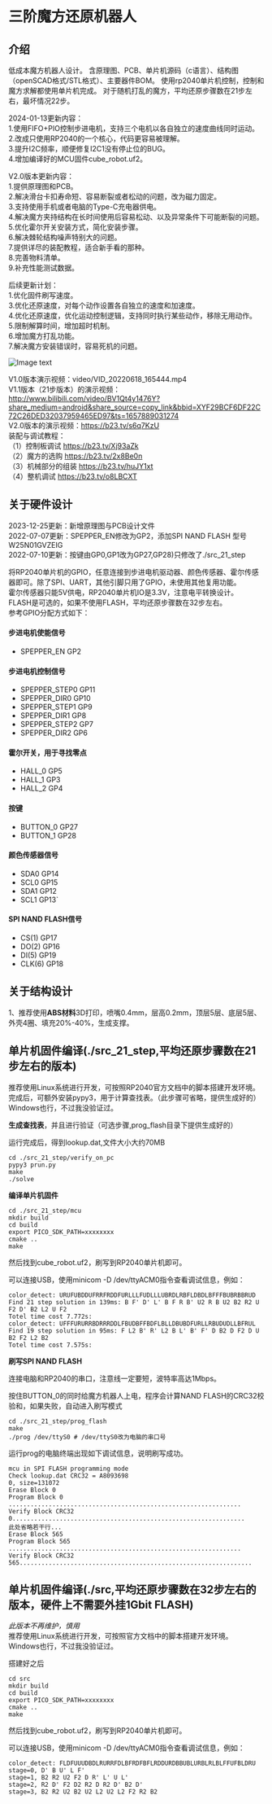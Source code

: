 # 三阶魔方还原机器人

## 介绍
低成本魔方机器人设计。 含原理图、PCB、单片机源码（c语言）、结构图（openSCAD格式/STL格式）、主要器件BOM。 使用rp2040单片机控制，控制和魔方求解都使用单片机完成。 对于随机打乱的魔方，平均还原步骤数在21步左右，最坏情况22步。

2024-01-13更新内容：  
1.使用FIFO+PIO控制步进电机，支持三个电机以各自独立的速度曲线同时运动。  
2.改成只使用RP2040的一个核心，代码更容易被理解。  
3.提升I2C频率，顺便修复I2C1没有停止位的BUG。  
4.增加编译好的MCU固件cube_robot.uf2。  

V2.0版本更新内容：  
1.提供原理图和PCB。  
2.解决滑台卡扣寿命短、容易断裂或者松动的问题，改为磁力固定。  
3.支持使用手机或者电脑的Type-C充电器供电。  
4.解决魔方夹持结构在长时间使用后容易松动、以及异常条件下可能断裂的问题。  
5.优化霍尔开关安装方式，简化安装步骤。  
6.解决棘轮结构噪声特别大的问题。  
7.提供详尽的装配教程，适合新手看的那种。  
8.完善物料清单。  
9.补充性能测试数据。  

后续更新计划：  
1.优化固件刷写速度。  
3.优化还原速度，对每个动作设置各自独立的速度和加速度。  
4.优化还原速度，优化运动控制逻辑，支持同时执行某些动作，移除无用动作。  
5.限制解算时间，增加超时机制。  
6.增加魔方打乱功能。  
7.解决魔方安装错误时，容易死机的问题。  

![Image text](./Picture/cube_robot.png)

V1.0版本演示视频：video/VID_20220618_165444.mp4  
V1.1版本（21步版本）的演示视频：http://www.bilibili.com/video/BV1Qt4y1476Y?share_medium=android&share_source=copy_link&bbid=XYF29BCF6DF22C72C26DED32037959465ED97&ts=1657889031274  
V2.0版本的演示视频：https://b23.tv/s6q7KzU  
装配与调试教程：  
（1）控制板调试 https://b23.tv/Xj93aZk  
（2）魔方的选购 https://b23.tv/2x8Be0n  
（3）机械部分的组装 https://b23.tv/huJY1xt  
（4）整机调试 https://b23.tv/o8LBCXT  



## 关于硬件设计
2023-12-25更新：新增原理图与PCB设计文件  
2022-07-07更新：SPEPPER_EN修改为GP2，添加SPI NAND FLASH 型号W25N01GVZEIG  
2022-07-10更新：按键由GP0,GP1改为GP27,GP28)只修改了./src_21_step  

将RP2040单片机的GPIO，任意连接到步进电机驱动器、颜色传感器、霍尔传感器即可。除了SPI、UART，其他引脚只用了GPIO，未使用其他复用功能。  
霍尔传感器只能5V供电，RP2040单片机IO是3.3V，注意电平转换设计。  
FLASH是可选的，如果不使用FLASH，平均还原步骤数在32步左右。  
参考GPIO分配方式如下：  

#### 步进电机使能信号
- SPEPPER_EN    GP2
#### 步进电机控制信号
- SPEPPER_STEP0 GP11
- SPEPPER_DIR0  GP10
- SPEPPER_STEP1 GP9
- SPEPPER_DIR1  GP8
- SPEPPER_STEP2 GP7
- SPEPPER_DIR2  GP6
#### 霍尔开关，用于寻找零点
- HALL_0        GP5
- HALL_1        GP3
- HALL_2        GP4
#### 按键
- BUTTON_0      GP27
- BUTTON_1      GP28
#### 颜色传感器信号
- SDA0          GP14
- SCL0          GP15
- SDA1          GP12
- SCL1          GP13`
#### SPI NAND FLASH信号
- CS(1)         GP17
- DO(2)         GP16
- DI(5)         GP19
- CLK(6)        GP18


## 关于结构设计
1、推荐使用**ABS材料**3D打印，喷嘴0.4mm，层高0.2mm，顶层5层、底层5层、外壳4圈、填充20%-40%，生成支撑。  


## 单片机固件编译(./src_21_step,平均还原步骤数在21步左右的版本)
推荐使用Linux系统进行开发，可按照RP2040官方文档中的脚本搭建开发环境。  
完成后，可额外安装pypy3，用于计算查找表。（此步骤可省略，提供生成好的）  
Windows也行，不过我没验证过。  

**生成查找表**，并且进行验证（可选步骤,prog_flash目录下提供生成好的）

运行完成后，得到lookup.dat,文件大小大约70MB
````
cd ./src_21_step/verify_on_pc
pypy3 prun.py
make
./solve
````

**编译单片机固件**
````
cd ./src_21_step/mcu
mkdir build
cd build
export PICO_SDK_PATH=xxxxxxxx
cmake ..
make
````
然后找到cube_robot.uf2，刷写到RP2040单片机即可。

可以连接USB，使用minicom -D /dev/ttyACM0指令查看调试信息，例如：
````
color_detect: URUFUBDDUFRRFRDDFURLLLFUDLLLUBRDLRBFLDBDLBFFFBUBRBBRUD
Find 21 step solution in 139ms: B F' D' L' B F R B' U2 R B U2 B2 R2 U F2 D' B2 L2 U F2 
Totel time cost 7.772s: 
color_detect: UFFFURURRBDRRRDDLFBUDBFFBDFLBLLDBUBDFURLLRBUDUDLLBFRUL
Find 19 step solution in 95ms: F L2 B' R' L2 B L' B' F' D B2 D F2 D U B2 F2 L2 B2 
Totel time cost 7.575s: 

````
**刷写SPI NAND FLASH**

连接电脑和RP2040的串口，注意线一定要短，波特率高达1Mbps。

按住BUTTON_0的同时给魔方机器人上电，程序会计算NAND FLASH的CRC32校验和，如果失败，自动进入刷写模式

````
cd ./src_21_step/prog_flash
make
./prog /dev/ttyS0 # /dev/ttyS0改为电脑的串口号

````
运行prog的电脑终端出现如下调试信息，说明刷写成功。
````
mcu in SPI FLASH programming mode
Check lookup.dat CRC32 = A8093698
0, size=131072
Erase Block 0
Program Block 0 ................................................................
Verify Block CRC32 0................................................................
此处省略若干行...
Erase Block 565
Program Block 565 ................................................................
Verify Block CRC32 565................................................................

````

## 单片机固件编译(./src,平均还原步骤数在32步左右的版本，硬件上不需要外挂1Gbit FLASH)
*此版本不再维护，慎用*  
推荐使用Linux系统进行开发，可按照官方文档中的脚本搭建开发环境。  
Windows也行，不过我没验证过。  

搭建好之后
````
cd src
mkdir build
cd build
export PICO_SDK_PATH=xxxxxxxx
cmake ..
make
````
然后找到cube_robot.uf2，刷写到RP2040单片机即可。

可以连接USB，使用minicom -D /dev/ttyACM0指令查看调试信息，例如：
````
color_detect: FLDFUUUDBDLRURRFDLBFRDFBFLRDDURDBBUBLURBLRLBLFFUFBLDRU
stage=0, D' B U' L F' 
stage=1, B2 R2 U2 F2 D R' L' U L' 
stage=2, R2 D' F2 D2 R2 D R2 D' B2 D' 
stage=3, B2 R2 U2 B2 U2 L2 U2 L2 F2 R2 B2 
````




